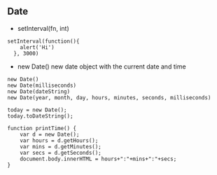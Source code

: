## Date

* setInterval(fn, int)
```
setInterval(function(){
    alert('Hi')
  }, 3000)
```

* new Date()
new date object with the current date and time
```
new Date()
new Date(milliseconds)
new Date(dateString)
new Date(year, month, day, hours, minutes, seconds, milliseconds)

today = new Date();
today.toDateString();
```

```
function printTime() {
    var d = new Date();
    var hours = d.getHours();
    var mins = d.getMinutes();
    var secs = d.getSeconds();
    document.body.innerHTML = hours+":"+mins+":"+secs;
}
```
